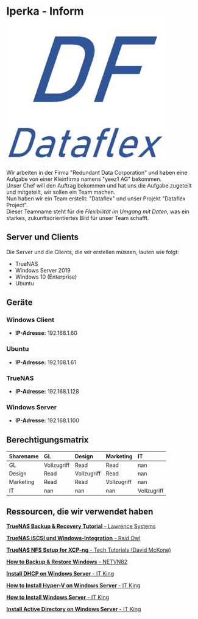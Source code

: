 # Iperka - Inform ![DataFlex Logo](https://github.com/ironflipper/DataFlex/blob/main/Dokumentationen/iperka/Images/LOGO.png)

Wir arbeiten in der Firma "Redundant Data Corporation" und haben eine Aufgabe von einer Kleinfirma namens "yeez1 AG" bekommen.  
Unser Chef will den Auftrag bekommen und hat uns die Aufgabe zugeteilt und mitgeteilt, wir sollen ein Team machen.  
Nun haben wir ein Team erstellt: "Dataflex" und unser Projekt "Dataflex Project".  
Dieser Teamname steht für die *Flexibilität im Umgang mit Daten*, was ein starkes, zukunftsorientiertes Bild für unser Team schafft.

## Server und Clients

Die Server und die Clients, die wir erstellen müssen, lauten wie folgt:
- TrueNAS
- Windows Server 2019
- Windows 10 (Enterprise)
- Ubuntu

## Geräte

### Windows Client
- **IP-Adresse:** 192.168.1.60

### Ubuntu
- **IP-Adresse:** 192.168.1.61

### TrueNAS
- **IP-Adresse:** 192.168.1.128

### Windows Server
- **IP-Adresse:** 192.168.1.100

## Berechtigungsmatrix

| Sharename   | GL          | Design      | Marketing   | IT          |
|:------------|:------------|:------------|:------------|:------------|
| GL          | Vollzugriff | Read        | Read        | nan         |
| Design      | Read        | Vollzugriff | Read        | nan         |
| Marketing   | Read        | Read        | Vollzugriff | nan         |
| IT          | nan         | nan         | nan         | Vollzugriff |


## Ressourcen, die wir verwendet haben

[**TrueNAS Backup & Recovery Tutorial** - Lawrence Systems](https://www.youtube.com/watch?v=XIj0iHtZvOg)

[**TrueNAS iSCSI und Windows-Integration** - Raid Owl](https://www.youtube.com/watch?v=TBFB6F--Nvk)

[**TrueNAS NFS Setup for XCP-ng** - Tech Tutorials (David McKone)](https://www.youtube.com/watch?v=ySMitWnNxp4&t=551s&ab_channel=TechTutorials-DavidMcKone)

[**How to Backup & Restore Windows** - NETVN82](https://www.youtube.com/watch?v=juMz3WcZB4U&ab_channel=NETVN82)

[**Install DHCP on Windows Server** - IT King](https://www.youtube.com/watch?v=r4mx_Iu0lr4)

[**How to Install Hyper-V on Windows Server** - IT King](https://www.youtube.com/watch?v=vsQX08u6YNA&ab_channel=ITKing)

[**How to Install Windows Server** - IT King](https://www.youtube.com/watch?v=Rg9-YDDHkyk&t=151s&ab_channel=ITKing)

[**Install Active Directory on Windows Server** - IT King](https://www.youtube.com/watch?v=Mww5THo5zf8&ab_channel=ITKing)

